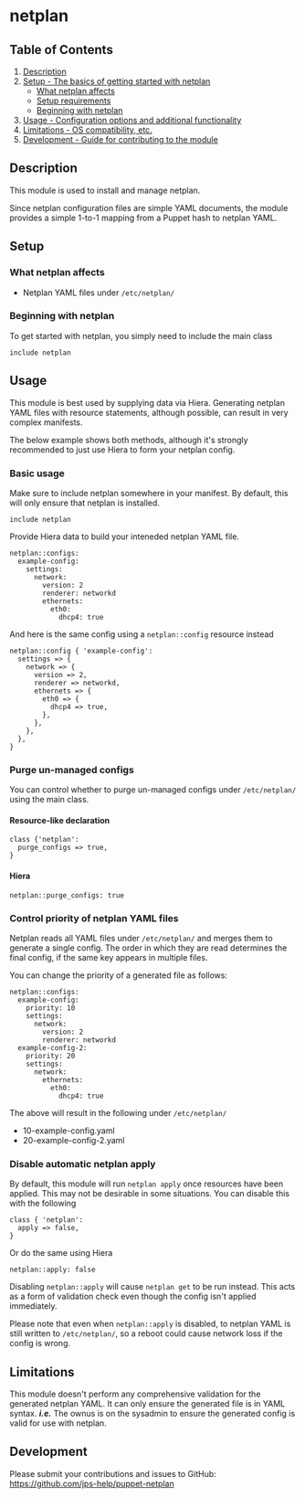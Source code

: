 # netplan
## Table of Contents

1. [Description](#description)
1. [Setup - The basics of getting started with netplan](#setup)
    * [What netplan affects](#what-netplan-affects)
    * [Setup requirements](#setup-requirements)
    * [Beginning with netplan](#beginning-with-netplan)
1. [Usage - Configuration options and additional functionality](#usage)
1. [Limitations - OS compatibility, etc.](#limitations)
1. [Development - Guide for contributing to the module](#development)

## Description

This module is used to install and manage netplan.

Since netplan configuration files are simple YAML documents, the module provides a simple 1-to-1 mapping from a Puppet hash to netplan YAML.

## Setup

### What netplan affects

- Netplan YAML files under `/etc/netplan/`

### Beginning with netplan
To get started with netplan, you simply need to include the main class
```
include netplan
```
## Usage
This module is best used by supplying data via Hiera. Generating netplan YAML files with resource statements, although possible, can result in very complex manifests.

The below example shows both methods, although it's strongly recommended to just use Hiera to form your netplan config.
### Basic usage
Make sure to include netplan somewhere in your manifest. By default, this will only ensure that netplan is installed.
```
include netplan

```
Provide Hiera data to build your inteneded netplan YAML file.
```
netplan::configs:
  example-config:
    settings:
      network:
        version: 2
        renderer: networkd
        ethernets:
          eth0:
            dhcp4: true
```
And here is the same config using a `netplan::config` resource instead
```
netplan::config { 'example-config': 
  settings => {
    network => {
      version => 2,
      renderer => networkd,
      ethernets => {
        eth0 => {
          dhcp4 => true,
        },
      },
    },
  },
}
```
### Purge un-managed configs
You can control whether to purge un-managed configs under `/etc/netplan/` using the main class.
#### Resource-like declaration
```
class {'netplan':
  purge_configs => true,
}

```
#### Hiera
```
netplan::purge_configs: true
```
### Control priority of netplan YAML files
Netplan reads all YAML files under `/etc/netplan/` and merges them to generate a single config. The order in which they are read determines the final config, if the same key appears in multiple files.

You can change the priority of a generated file as follows:
```
netplan::configs:
  example-config:
    priority: 10
    settings:
      network:
        version: 2
        renderer: networkd
  example-config-2:
    priority: 20
    settings:
      network:
        ethernets:
          eth0:
            dhcp4: true
```
The above will result in the following under `/etc/netplan/`
- 10-example-config.yaml
- 20-example-config-2.yaml

### Disable automatic netplan apply
By default, this module will run `netplan apply` once resources have been applied. This may not be desirable in some situations.
You can disable this with the following
```
class { 'netplan':
  apply => false,
}
```
Or do the same using Hiera
```
netplan::apply: false
``` 
Disabling `netplan::apply` will cause `netplan get` to be run instead. This acts as a form of validation check even though the config isn't applied immediately.

Please note that even when `netplan::apply` is disabled, to netplan YAML is still written to `/etc/netplan/`, so a reboot could cause network loss if the config is wrong.
## Limitations

This module doesn't perform any comprehensive validation for the generated netplan YAML. It can only ensure the generated file is in YAML syntax. 
***i.e.*** The ownus is on the sysadmin to ensure the generated config is valid for use with netplan.

## Development

Please submit your contributions and issues to GitHub: https://github.com/jps-help/puppet-netplan